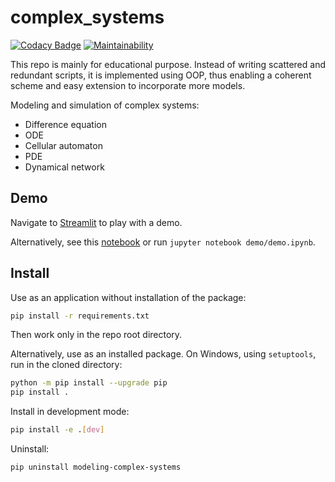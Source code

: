 # complex_systems

[![Codacy Badge](https://app.codacy.com/project/badge/Grade/da8e233aa8514f40a2e8042b2ef2302f)](https://app.codacy.com/gh/yuanx749/complex_systems/dashboard?utm_source=gh&utm_medium=referral&utm_content=&utm_campaign=Badge_grade)
[![Maintainability](https://api.codeclimate.com/v1/badges/6ef4b6837545f2bc2e22/maintainability)](https://codeclimate.com/github/yuanx749/complex_systems/maintainability)

This repo is mainly for educational purpose. Instead of writing scattered and redundant scripts, it is implemented using OOP, thus enabling a coherent scheme and easy extension to incorporate more models.

Modeling and simulation of complex systems:

- Difference equation
- ODE
- Cellular automaton
- PDE
- Dynamical network

## Demo

Navigate to [Streamlit](https://share.streamlit.io/yuanx749/complex_systems/main/demo_st.py) to play with a demo.

Alternatively, see this [notebook](demo/demo.md) or run `jupyter notebook demo/demo.ipynb`.

## Install

Use as an application without installation of the package:

```bash
pip install -r requirements.txt
```

Then work only in the repo root directory.

Alternatively, use as an installed package. On Windows, using `setuptools`, run in the cloned directory:

```bash
python -m pip install --upgrade pip
pip install .
```

Install in development mode:

```bash
pip install -e .[dev]
```

Uninstall:

```bash
pip uninstall modeling-complex-systems
```
